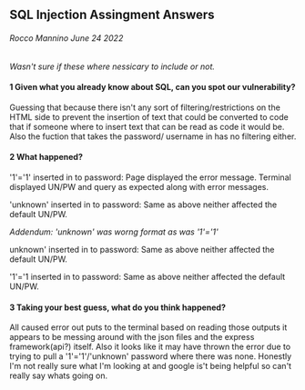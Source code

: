 ## SQL Injection Assingment Answers

###### Rocco Mannino June 24 2022

_Wasn't sure if these where nessicary to include or not._

#### 1 Given what you already know about SQL, can you spot our vulnerability?

Guessing that because there isn't any sort of filtering/restrictions on the HTML side to prevent the insertion of text that could be
converted to code that if someone where to insert text that can be read as code it would be. Also the fuction that takes the password/
username in has no filtering either.

#### 2 What happened?

'1'='1' inserted in to password:
Page displayed the error message. Terminal displayed UN/PW and query as expected along with error messages.

'unknown' inserted in to password:
Same as above neither affected the default UN/PW.

_Addendum: 'unknown' was worng format as was '1'='1'_

unknown' inserted in to password:
Same as above neither affected the default UN/PW.

'1'='1 inserted in to password:
Same as above neither affected the default UN/PW.

#### 3 Taking your best guess, what do you think happened?

All caused error out puts to the terminal based on reading those outputs it appears to be messing around with
the json files and the express framework(api?) itself. Also it looks like it may have thrown the error due to
trying to pull a '1'='1'/'unknown' password where there was none. Honestly I'm not really sure what I'm looking
at and google is't being helpful so can't really say whats going on.

